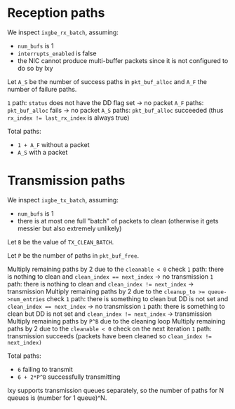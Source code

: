 # Reception paths

We inspect `ixgbe_rx_batch`, assuming:
- `num_bufs` is 1
- `interrupts_enabled` is false
- the NIC cannot produce multi-buffer packets since it is not configured to do so by Ixy

Let `A_S` be the number of success paths in `pkt_buf_alloc` and `A_F` the number of failure paths.

`1` path: `status` does not have the DD flag set -> no packet
`A_F` paths: `pkt_buf_alloc` fails -> no packet
`A_S` paths: `pkt_buf_alloc` succeeded (thus `rx_index != last_rx_index` is always true)

Total paths:
- `1 + A_F` without a packet
- `A_S` with a packet


# Transmission paths

We inspect `ixgbe_tx_batch`, assuming:
- `num_bufs` is 1
- there is at most one full "batch" of packets to clean (otherwise it gets messier but also extremely unlikely)

Let `B` be the value of `TX_CLEAN_BATCH`.

Let `P` be the number of paths in `pkt_buf_free`. 

Multiply remaining paths by 2 due to the `cleanable < 0` check
`1` path: there is nothing to clean and `clean_index == next_index` -> no transmission
`1` path: there is nothing to clean and `clean_index != next_index` -> transmission
Multiply remaining paths by 2 due to the `cleanup_to >= queue->num_entries` check
`1` path: there is something to clean but DD is not set and `clean_index == next_index` -> no transmission
`1` path: there is something to clean but DD is not set and `clean_index != next_index` -> transmission
Multiply remaining paths by `P^B` due to the cleaning loop
Multiply remaining paths by 2 due to the `cleanable < 0` check on the next iteration
`1` path: transmission succeeds (packets have been cleaned so `clean_index != next_index)`

Total paths:
- `6` failing to transmit
- `6 + 2*P^B` successfully transmitting

Ixy supports transmission queues separately, so the number of paths for N queues is (number for 1 queue)^N.
